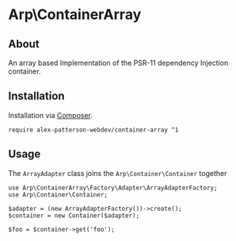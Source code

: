 # Arp\ContainerArray

## About

An array based Implementation of the PSR-11 dependency Injection container.

## Installation

Installation via [Composer](https://getcomposer.org).

    require alex-patterson-webdev/container-array ^1
    
## Usage

The `ArrayAdapter` class joins the `Arp\Container\Container` together

    use Arp\ContainerArray\Factory\Adapter\ArrayAdapterFactory;
    use Arp\Container\Container;

    $adapter = (new ArrayAdapterFactory())->create();
    $container = new Container($adapter);
    
    $foo = $container->get('foo');
